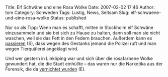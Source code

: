 Title: Elf Schwäne und eine Rosa Wolke
Date: 2007-02-02 17:46
Author: tom
Category: Schweden
Tags: Lustig, News, Seltsam
Slug: elf-schwaene-und-eine-rosa-wolke
Status: published

Nur so als Tipp: Wenn man es schafft, mitten in Stockholm elf Schwäne
einzusammeln und sie bei sich zu Hause zu halten, dann soll man sie
nicht waschen, weil sie das Fett in den Federn brauchen. Außerdem kann
es [passieren](http://www.dn.se/DNet/jsp/polopoly.jsp?a=613044) (S),
dass wegen des Gestanks jemand die Polizei ruft und man wegen
Tierquälerei angeklagt wird.

Und wer gestern in Linköping war und sich über die rosafarbene Wolke
gewundert hat, die die Stadt einhüllte – das waren nur die Narkotika aus
der Forensik, die da [vernichtet
wurden](http://www.thelocal.se/6278/20070201/) (E).

